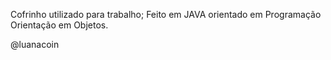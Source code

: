 Cofrinho utilizado para trabalho;
Feito em JAVA orientado em Programação Orientação em Objetos.

@luanacoin
